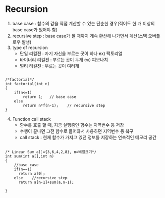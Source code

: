 # Recursion
1. base case : 함수의 값을 직접 계산할 수 있는 단순한 경우(적어도 한 개 이상의 base case가 있어야 함)
2. recursive step : base case가 될 때까지 계속 환산해 나가면서 계산(스택 오버플로우 발생)
3. type of recursion
    * 단일 리컬젼 : 자기 자신을 부르는 곳이 하나 ex) 팩토리얼
    * 바이너리 리컬젼 : 부르는 곳이 두개 ex) 피보나치
    * 멀티 리컬젼 : 부르는 곳이 여러개
<pre><code>
/*factorial*/
int factorial(int n)
{
	if(n<=1)
		return 1;	// base case
	else
		return n*f(n-1); 	// recursive step
}
</code></pre>

4. Function call stack 
    * 함수를 호출 할 때, 지금 실행중인 함수는 지역변수 등 저장
    * 수행이 끝나면 그전 함수로 들어와서 사용하던 지역변수 등 복구
    * call stack : 현재 함수가 가지고 있던 정보를 저장하는 연속적인 메모리 공간
<pre><code>
/* Linear Sum a[]={3,6,4,2,8}, n=배열크기*/
int sum(int a[],int n)
{
	//base case
	if(n==1)
	  return a[0];
	else 	//recursive step
	  return a[n-1]+sum(a,n-1);

}
</code></pre>
